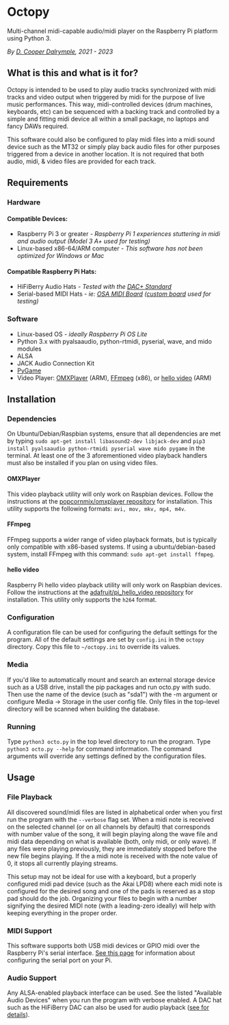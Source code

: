 # Octopy

Multi-channel midi-capable audio/midi player on the Raspberry Pi platform using Python 3.

_By [D. Cooper Dalrymple](https://dcdalrymple.com/), 2021 - 2023_

## What is this and what is it for?

Octopy is intended to be used to play audio tracks synchronized with midi tracks and video output when triggered by midi for the purpose of live music performances. This way, midi-controlled devices (drum machines, keyboards, etc) can be sequenced with a backing track and controlled by a simple and fitting midi device all within a small package, no laptops and fancy DAWs required.

This software could also be configured to play midi files into a midi sound device such as the MT32 or simply play back audio files for other purposes triggered from a device in another location. It is not required that both audio, midi, & video files are provided for each track.

## Requirements

### Hardware

#### Compatible Devices:

* Raspberry Pi 3 or greater _- Raspberry Pi 1 experiences stuttering in midi and audio output (Model 3 A+ used for testing)_
* Linux-based x86-64/ARM computer _- This software has not been optimized for Windows or Mac_

#### Compatible Raspberry Pi Hats:

* HiFiBerry Audio Hats _- Tested with the [DAC+ Standard](https://www.hifiberry.com/shop/boards/hifiberry-dacplus-rca-version/)_
* Serial-based MIDI Hats _- ie: [OSA MIDI Board](https://www.osaelectronics.com/product/midi-board-for-raspberry-pi/) ([custom board](https://www.smbaker.com/raspberry-pi-midi-hat-building-a-raspberry-pi-midi-jukebox) used for testing)_

### Software

* Linux-based OS _- ideally Raspberry Pi OS Lite_
* Python 3.x with pyalsaaudio, python-rtmidi, pyserial, wave, and mido modules
* ALSA
* JACK Audio Connection Kit
* [PyGame](https://www.pygame.org/news)
* Video Player: [OMXPlayer](https://github.com/popcornmix/omxplayer) (ARM), [FFmpeg](https://www.ffmpeg.org/) (x86), or [hello video](https://github.com/adafruit/pi_hello_video) (ARM)

## Installation

### Dependencies

On Ubuntu/Debian/Raspbian systems, ensure that all dependencies are met by typing `sudo apt-get install libasound2-dev libjack-dev` and `pip3 install pyalsaaudio python-rtmidi pyserial wave mido pygame` in the terminal. At least one of the 3 aforementioned video playback handlers must also be installed if you plan on using video files.

#### OMXPlayer

This video playback utility will only work on Raspbian devices. Follow the instructions at the [popcornmix/omxplayer repository](https://github.com/popcornmix/omxplayer) for installation. This utility supports the following formats: `avi, mov, mkv, mp4, m4v`.

#### FFmpeg

FFmpeg supports a wider range of video playback formats, but is typically only compatible with x86-based systems. If using a ubuntu/debian-based system, install FFmpeg with this command: `sudo apt-get install ffmpeg`.

#### hello video

Raspberry Pi hello video playback utility will only work on Raspbian devices. Follow the instructions at the [adafruit/pi_hello_video repository](https://github.com/adafruit/pi_hello_video) for installation. This utility only supports the `h264` format.

### Configuration

A configuration file can be used for configuring the default settings for the program. All of the default settings are set by `config.ini` in the `octopy` directory. Copy this file to `~/octopy.ini` to override its values.

### Media

If you'd like to automatically mount and search an external storage device such as a USB drive, install the pip packages and run octo.py with sudo. Then use the name of the device (such as "sda1") with the -m argument or configure Media -> Storage in the user config file. Only files in the top-level directory will be scanned when building the database.

### Running

Type `python3 octo.py` in the top level directory to run the program. Type `python3 octo.py --help` for command information. The command arguments will override any settings defined by the configuration files.

## Usage

### File Playback

All discovered sound/midi files are listed in alphabetical order when you first run the program with the `--verbose` flag set. When a midi note is received on the selected channel (or on all channels by default) that corresponds with number value of the song, it will begin playing along the wave file and midi data depending on what is available (both, only midi, or only wave). If any files were playing previously, they are immediately stopped before the new file begins playing. If the a midi note is received with the note value of 0, it stops all currently playing streams.

This setup may not be ideal for use with a keyboard, but a properly configured midi pad device (such as the Akai LPD8) where each midi note is configured for the desired song and one of the pads is reserved as a stop pad should do the job. Organizing your files to begin with a number signifying the desired MIDI note (with a leading-zero ideally) will help with keeping everything in the proper order.

### MIDI Support

This software supports both USB midi devices or GPIO midi over the Raspberry Pi's serial interface. [See this page](https://www.samplerbox.org/article/midiinwithrpi) for information about configuring the serial port on your Pi.

### Audio Support

Any ALSA-enabled playback interface can be used. See the listed "Available Audio Devices" when you run the program with verbose enabled. A DAC hat such as the HiFiBerry DAC can also be used for audio playback ([see for details](https://www.hifiberry.com/firststeps/)).

